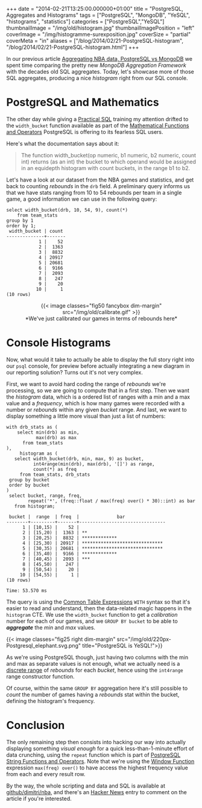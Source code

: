 +++
date = "2014-02-21T13:25:00.000000+01:00"
title = "PostgreSQL, Aggregates and Histograms"
tags = ["PostgreSQL", "MongoDB", "YeSQL", "histograms", "statistics"]
categories = ["PostgreSQL","YeSQL"]
thumbnailImage = "/img/old/histogram.jpg"
thumbnailImagePosition = "left"
coverImage = "/img/histogramme-surexposition.jpg"
coverSize = "partial"
coverMeta = "in"
aliases = ["/blog/2014/02/21-PostgreSQL-histogram",
           "/blog/2014/02/21-PostgreSQL-histogram.html"]
+++

In our previous article 
[Aggregating NBA data, PostgreSQL vs MongoDB](/blog/2014/02/17-aggregating-nba-data-PostgreSQL-vs-MongoDB) we spent
time comparing the pretty new 
*MongoDB Aggregation Framework* with the decades
old SQL aggregates. Today, let's showcase more of those SQL aggregates,
producing a nice 
*histogram* right from our SQL console.

<!--more-->
<!--toc-->

# PostgreSQL and Mathematics

The other day while giving a 
[Practical SQL](http://2ndquadrant.com/en/training/course-catalog/practical-sql/) training my attention drifted to
the 
`width_bucket` function available as part of the
[Mathematical Functions and Operators](http://www.postgresql.org/docs/9.3/static/functions-math.html) PostgreSQL is offering to its fearless
SQL users.

Here's what the documentation says about it:

> The function width_bucket(op numeric, b1 numeric, b2 numeric, count int)
> returns (as an int) the bucket to which operand would be assigned in an
> equidepth histogram with count buckets, in the range b1 to b2.


Let's have a look at our dataset from the NBA games and statistics, and get
back to counting 
*rebounds* in the 
`drb` field. A preliminary query informs us
that we have stats ranging from 10 to 54 rebounds per team in a single game,
a good information we can use in the following query:

~~~
select width_bucket(drb, 10, 54, 9), count(*)
    from team_stats
group by 1
order by 1;
 width_bucket | count 
--------------+-------
            1 |    52
            2 |  1363
            3 |  8832
            4 | 20917
            5 | 20681
            6 |  9166
            7 |  2093
            8 |   247
            9 |    20
           10 |     1
(10 rows)
~~~


<center>
{{< image classes="fig50 fancybox dim-margin" src="/img/old/calibrate.gif" >}}
</center>

<center>*We've just calibrated our games in terms of rebounds here*</center>


# Console Histograms

Now, what would it take to actually be able to display the full story right
into our 
`psql` console, for preview before actually integrating a new diagram
in our reporting solution? Turns out it's not very complex.

First, we want to avoid hard coding the range of 
*rebounds* we're processing,
so we are going to compute that in a first step. Then we want the 
*histogram*
data, which is a ordered list of ranges with a min and a max value and a
*frequency*, which is how many games were recorded with a number or 
*rebounds*
within any given 
*bucket* range. And last, we want to display something a
little more visual than just a list of numbers:

~~~
with drb_stats as (
    select min(drb) as min,
           max(drb) as max
      from team_stats
),
     histogram as (
   select width_bucket(drb, min, max, 9) as bucket,
          int4range(min(drb), max(drb), '[]') as range,
          count(*) as freq
     from team_stats, drb_stats
 group by bucket
 order by bucket
)
 select bucket, range, freq,
        repeat('*', (freq::float / max(freq) over() * 30)::int) as bar
   from histogram;

 bucket |  range  | freq  |              bar               
--------+---------+-------+--------------------------------
      1 | [10,15) |    52 | 
      2 | [15,20) |  1363 | **
      3 | [20,25) |  8832 | *************
      4 | [25,30) | 20917 | ******************************
      5 | [30,35) | 20681 | ******************************
      6 | [35,40) |  9166 | *************
      7 | [40,45) |  2093 | ***
      8 | [45,50) |   247 | 
      9 | [50,54) |    20 | 
     10 | [54,55) |     1 | 
(10 rows)

Time: 53.570 ms
~~~


The query is using the 
[Common Table Expressions](http://www.postgresql.org/docs/9.3/interactive/queries-with.html) 
`WITH` syntax so that it's
easier to read and understand, then the data-related magic happens in the
`histogram` CTE. We use the 
`width_bucket` function to get a 
*calibration* number
for each of our games, and we 
`GROUP BY bucket` to be able to 
***aggregate*** the
*min* and 
*max* values.

{{< image classes="fig25 right dim-margin"
              src="/img/old/220px-Postgresql_elephant.svg.png"
            title="PostgreSQL is YeSQL!">}}

As we're using PostgreSQL though, just having two columns with the min and
max as separate values is not enough, what we actually need is a
[discrete range](http://www.postgresql.org/docs/9.3/static/rangetypes.html) of 
*rebounds* for each 
*bucket*, hence using the 
`int4range` range
constructor function.

Of course, within the same 
`GROUP BY` aggregation here it's still possible to
*count* the number of games having a 
*rebounds* stat within the bucket, defining
the histogram's frequency.

# Conclusion

The only remaining step then consists into hacking our way into actually
displaying something 
*visual enough* for a quick less-than-1-minute effort of
data crunching, using the 
`repeat` function which is part of
[PostgreSQL String Functions and Operators](http://www.postgresql.org/docs/9.3/static/functions-string.html). Note that we're using the
[Window Function](/blog/2013/08/20-Window-Functions) expression 
`max(freq) over()` to have access the highest
frequency value from each and every result row.

By the way, the whole scripting and data and SQL is available at
[github/dimitri/nba](https://github.com/dimitri/nba), and there's an 
[Hacker News](https://news.ycombinator.com/item?id=7257555) entry to comment on the
article if you're interested.
